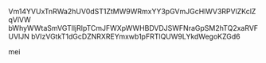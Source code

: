 Vm14YVUxTnRWa2hUV0dST1ZtMW9WRmxYY3pGVmJGcHlWV3RPVlZKclZqVlVW
bWhyWWtaSmVGTlljRlpTCmJFWXpWWHBDVDJSWFNraGpSM2hTQ2xaRVFUVlJN
bVIzVGtkT1dGcDZNRXREYmxwb1pFRTlQUW9LYkdWegoKZGd6

mei